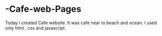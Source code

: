 # -Cafe-web-Pages
 Today I created Cafe website. It was cafe near to beach and ocean. I used only html , css and javascript.
